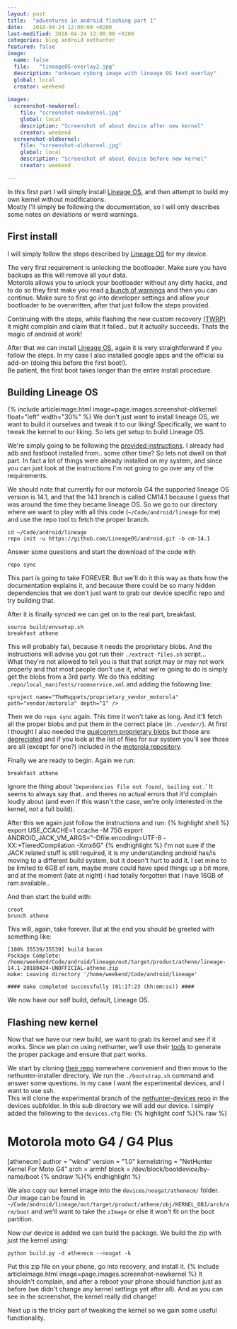 ```yaml
---
layout: post
title:  "adventures in android flashing part 1"
date:   2018-04-24 12:00:00 +0200
last-modified: 2018-04-24 12:00:00 +0200
categories: blog android nethunter
featured: false
image: 
  name: false
  file:   "lineageOS-overlay2.jpg"
  description: "unknown cyborg image with lineage OS text overlay"
  global: local
  creator: weekend
  
images: 
  screenshot-newkernel:
    file: "screenshot-newkernel.jpg"
    global: local
    description: "Screenshot of about device after new kernel"
    creator: weekend
  screenshot-oldkernel:
    file: "screenshot-oldkernel.jpg"
    global: local
    description: "Screenshot of about device before new kernel"
    creator: weekend

---
```

In this first part I will simply install [Lineage OS](https://www.lineageos.org/), and then attempt to build my own kernel without modifications.  
Mostly I'll simply be following the documentation, so I will only describes some notes on deviations or weird warnings.

## First install
I will simply follow the steps described by [Lineage OS](https://wiki.lineageos.org/devices/athene/install) for my device.

The very first requirement is unlocking the bootloader. Make sure you have backups as this will remove all your data.  
Motorola allows you to unlock your bootloader without any dirty hacks, and to do so they first make you read [a bunch of warnings](https://motorola-global-portal.custhelp.com/app/standalone/bootloader/unlock-your-device-a) and then you can continue. Make sure to first go into developer settings and allow your bootloader to be overwritten, after that just follow the steps provided.

Continuing with the steps, while flashing the new custom recovery [(TWRP)](https://dl.twrp.me/athene/) it might complain and claim that it failed.. but it actually succeeds. Thats the magic of android at work!

After that we can install [Lineage OS](https://www.lineageos.org/), again it is very straightforward if you follow the steps. In my case I also installed google apps and the official su add-on (doing this before the first boot!).  
Be patient, the first boot takes longer than the entire install procedure.

## Building Lineage OS
{% include articleimage.html image=page.images.screenshot-oldkernel float="left" width="30%" %}
We don't just want to install lineage OS, we want to build it ourselves and tweak it to our liking! Specifically, we want to tweak the kernel to our liking. So lets get setup to build Lineage OS.

We're simply going to be following the [provided instructions](https://wiki.lineageos.org/devices/athene/build).
I already had adb and fastboot installed from.. some other time? So lets not dwell on that part. In fact a lot of things were already installed on my system, and since you can just look at the instructions I'm not going to go over any of the requirements. 

We should note that currently for our motorola G4 the supported lineage OS version is 14.1, and that the 14.1 branch is called CM14.1 because I guess that was around the time they became lineage OS. 
So we go to our directory where we want to play with all this code (```~/Code/android/lineage``` for me) and use the repo tool to fetch the proper branch.
```
cd ~/Code/android/lineage
repo init -u https://github.com/LineageOS/android.git -b cm-14.1
```
Answer some questions and start the download of the code with
```
repo sync
```
This part is going to take FOREVER. But we'll do it this way as thats how the documentation explains it, and because there could be so many hidden dependencies that we don't just want to grab our device specific repo and try building that.

After it is finally synced we can get on to the real part, breakfast. 
```
source build/envsetup.sh
breakfast athene
```
This will probably fail, because it needs the proprietary blobs. And the instructions will advise you got run their ```./extract-files.sh``` script...  
What they're not allowed to tell you is that that script may or may not work properly and that most people don't use it, what we're going to do is simply get the blobs from a 3rd party.
We do this edditing ```.repo/local_manifests/roomservice.xml``` and adding the following line:
```
<project name="TheMuppets/proprietary_vendor_motorola" path="vendor/motorola" depth="1" />
```
Then we do ```repo sync``` again. This time it won't take as long. And it'll fetch all the proper blobs and put them in the correct place (in ```./vendor/```). At first I thought I also needed the [qualcomm proprietary blobs](https://github.com/TheMuppets/proprietary_vendor_qcom_binaries/) but those are [depreciated](https://github.com/TheMuppets/proprietary_vendor_qcom_binaries/commit/63fbdf157d98c52a7ad33fde539c841feb566b92#diff-3ae6be565f1e33e90e0b11f768de1f6c) and if you look at the list of files for our system you'll see those are all (except for one?) included in the [motorola repository](https://github.com/TheMuppets/proprietary_vendor_motorola/tree/cm-14.1/athene).

Finally we are ready to begin.
Again  we run:
```
breakfast athene
```
Ignore the thing about '```Dependencies file not found, bailing out.```' It seems to always say that.. and theres no actual errors that it'd complain loudly about (and even if this wasn't the case, we're only interested in the kernel, not a full build).

After this we again just follow the instructions and run:
{% highlight shell %}
export USE_CCACHE=1
ccache -M 75G
export ANDROID_JACK_VM_ARGS="-Dfile.encoding=UTF-8 -XX:+TieredCompilation -Xmx6G"
{% endhighlight %}
I'm not sure if the JACK related stuff is still required, it is my understanding android has/is moving to a different build system, but it doesn't hurt to add it. I set mine to be limited to 6GB of ram, maybe more could have sped things up a bit more, and at the moment (late at night) I had totally forgotten that I have 16GB of ram available..

And then start the build with:
```
croot
brunch athene
```
This will, again, take forever. But at the end you should be greeted with something like:
```
[100% 35539/35539] build bacon
Package Complete: /home/weekend/Code/android/lineage/out/target/product/athene/lineage-14.1-20180424-UNOFFICIAL-athene.zip
make: Leaving directory '/home/weekend/Code/android/lineage'

#### make completed successfully (01:17:23 (hh:mm:ss)) ####
```

We now have our self build, default, Lineage OS.

## Flashing new kernel
Now that we have our new build, we want to grab its kernel and see if it works. Since we plan on using nethunter, we'll use their [tools](https://github.com/offensive-security/kali-nethunter/blob/master/nethunter-installer/README.md) to generate the proper package and ensure that part works.

We start by cloning [their repo](https://github.com/offensive-security/kali-nethunter) somewhere convenient and then move to the nethunter-installer directory. We run the ```./bootstrap.sh``` command and answer some questions. In my case I want the experimental devices, and I want to use ssh.  
This will clone the experimental branch of the [nethunter-devices repo](https://github.com/offensive-security/nethunter-devices) in the devices subfolder. In this sub directory we will add our device. I simply added the following to the ```devices.cfg``` file:
{% highlight conf %}{% raw %}
# Motorola moto G4 / G4 Plus
[athenecm]
author = "wknd"
version = "1.0"
kernelstring = "NetHunter Kernel For Moto G4"
arch = armhf
block = /dev/block/bootdevice/by-name/boot
{% endraw %}{% endhighlight %}

We also copy our kernel image into the ```devices/nougat/athenecm/``` folder. Our image can be found in ```~/Code/android/lineage/out/target/product/athene/obj/KERNEL_OBJ/arch/arm/boot``` and we'll want to take the ```zImage``` or else it won't fit on the boot partition.

Now our device is added we can build the package. We build the zip with just the kernel using:
```
python build.py -d athenecm --nougat -k
```

Put this zip file on your phone, go into recovery, and install it.
{% include articleimage.html image=page.images.screenshot-newkernel %}
It shouldn't complain, and after a reboot your phone should function just as before (we didn't change any kernel settings yet after all). And as you can see in the screenshot, the kernel really did change!

Next up is the tricky part of tweaking the kernel so we gain some useful functionality.
